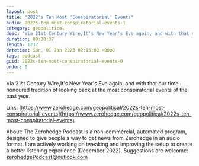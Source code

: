 ```yaml
---
layout: post
title: "2022's Ten Most 'Conspiratorial' Events"
audio: 2022s-ten-most-conspiratorial-events-1
category: geopolitical
desc: "Via 21st Century Wire,It's New Year's Eve again, and with that our time-honoured tradition of looking back at the most conspiratorial events of the past year. "
duration: 00:20:37
length: 1237
datetime: Sun, 01 Jan 2023 02:15:00 +0000
tags: podcast
guid: 2022s-ten-most-conspiratorial-events-0
order: 0
---
```

Via 21st Century Wire,It's New Year's Eve again, and with that our time-honoured tradition of looking back at the most conspiratorial events of the past year. 

Link: [https://www.zerohedge.com/geopolitical/2022s-ten-most-conspiratorial-events](https://www.zerohedge.com/geopolitical/2022s-ten-most-conspiratorial-events)

About: The Zerohedge Podcast is a non-commercial, automated program, designed to give people a way to get news from Zerohedge in an audio format.  I am actively working on tweaking and improving the setup to create a better listening experience (December 2022).  Suggestions are welcome: [zerohedgePodcast@outlook.com](mailto:zerohedgePodcast@outlook.com)